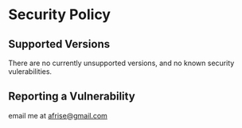 # Security Policy

## Supported Versions

There are no currently unsupported versions, and no known security vulerabilities. 

## Reporting a Vulnerability

email me at afrise@gmail.com
